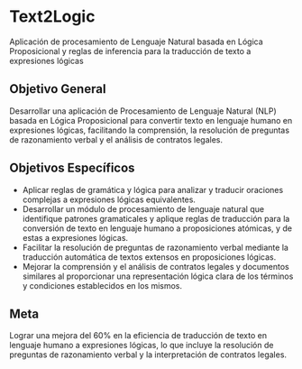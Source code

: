 # Text2Logic
Aplicación de procesamiento de Lenguaje Natural basada en Lógica Proposicional y reglas de inferencia para la traducción de texto a expresiones lógicas

## Objetivo General
Desarrollar una aplicación de Procesamiento de Lenguaje Natural (NLP) basada en Lógica Proposicional para convertir texto en lenguaje humano en expresiones lógicas, facilitando la comprensión, la resolución de preguntas de razonamiento verbal y el análisis de contratos legales.

## Objetivos Específicos
- Aplicar reglas de gramática y lógica para analizar y traducir oraciones complejas a expresiones lógicas equivalentes.
- Desarrollar un módulo de procesamiento de lenguaje natural que identifique patrones gramaticales y aplique reglas de traducción para la conversión de texto en lenguaje humano a proposiciones atómicas, y de estas a expresiones lógicas.
- Facilitar la resolución de preguntas de razonamiento verbal mediante la traducción automática de textos extensos en proposiciones lógicas.
- Mejorar la comprensión y el análisis de contratos legales y documentos similares al proporcionar una representación lógica clara de los términos y condiciones establecidos en los mismos.

## Meta
Lograr una mejora del 60% en la eficiencia de traducción de texto en lenguaje humano a expresiones lógicas, lo que incluye la resolución de preguntas de razonamiento verbal y la interpretación de contratos legales.
